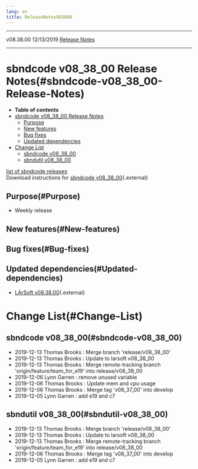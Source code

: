 ```yaml
---
lang: en
title: ReleaseNotes083800
---
```


  ----------- ------------ -- -- ------------------------------------------------------
  v08.38.00   12/13/2019         [Release Notes](ReleaseNotes083800.html)
  ----------- ------------ -- -- ------------------------------------------------------



sbndcode v08\_38\_00 Release Notes(#sbndcode-v08_38_00-Release-Notes)
======================================================================================

-   **Table of contents**
-   [sbndcode v08\_38\_00 Release
    Notes](#sbndcode-v08_38_00-Release-Notes)
    -   [Purpose](#Purpose)
    -   [New features](#New-features)
    -   [Bug fixes](#Bug-fixes)
    -   [Updated dependencies](#Updated-dependencies)
-   [Change List](#Change-List)
    -   [sbndcode v08\_38\_00](#sbndcode-v08_38_00)
    -   [sbndutil v08\_38\_00](#sbndutil-v08_38_00)

[list of sbndcode
releases](List_of_SBND_code_releases.html)\
Download instructions for [sbndcode
v08\_38\_00](http://scisoft.fnal.gov/scisoft/bundles/sbnd/v08_38_00/sbndcode-v08_38_00.html){.external}



Purpose(#Purpose)
----------------------------------

-   Weekly release



New features(#New-features)
--------------------------------------------



Bug fixes(#Bug-fixes)
--------------------------------------



Updated dependencies(#Updated-dependencies)
------------------------------------------------------------

-   [LArSoft
    v08.38.00](https://cdcvs.fnal.gov/redmine/projects/larsoft/wiki/ReleaseNotes083800){.external}



Change List(#Change-List)
==========================================



sbndcode v08\_38\_00(#sbndcode-v08_38_00)
----------------------------------------------------------

-   2019-12-13 Thomas Brooks : Merge branch \'release/v08\_38\_00\'
-   2019-12-13 Thomas Brooks : Update to larsoft v08\_38\_00
-   2019-12-13 Thomas Brooks : Merge remote-tracking branch
    \'origin/feature/team\_for\_e19\' into release/v08\_38\_00
-   2019-12-06 Lynn Garren : remove unused variable
-   2019-12-06 Thomas Brooks : Update mem and cpu usage
-   2019-12-06 Thomas Brooks : Merge tag \'v08\_37\_00\' into develop
-   2019-12-05 Lynn Garren : add e19 and c7



sbndutil v08\_38\_00(#sbndutil-v08_38_00)
----------------------------------------------------------

-   2019-12-13 Thomas Brooks : Merge branch \'release/v08\_38\_00\'
-   2019-12-13 Thomas Brooks : Update to larsoft v08\_38\_00
-   2019-12-13 Thomas Brooks : Merge remote-tracking branch
    \'origin/feature/team\_for\_e19\' into release/v08\_38\_00
-   2019-12-06 Thomas Brooks : Merge tag \'v08\_37\_00\' into develop
-   2019-12-05 Lynn Garren : add e19 and c7
